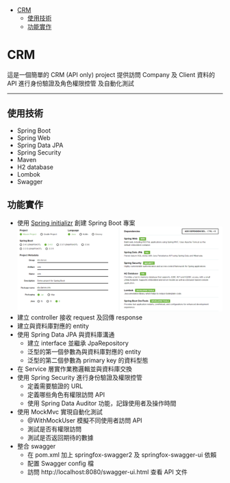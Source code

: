 - [CRM](#crm)
  * [使用技術](#tech)
  * [功能實作](#implements)

# CRM
這是一個簡單的 CRM (API only) project
提供訪問 Company 及 Client 資料的 API
進行身份驗證及角色權限控管
及自動化測試

* * *

## 使用技術<a name="tech"/>

- Spring Boot
- Spring Web
- Spring Data JPA
- Spring Security
- Maven
- H2 database
- Lombok
- Swagger

## 功能實作<a name="implements"/>

- 使用 [Spring initializr](https://start.spring.io/) 創建 Spring Boot 專案
  ![Alt text](./springboot.png)
- 建立 controller 接收 request 及回傳 response
- 建立與資料庫對應的 entity
- 使用 Spring Data JPA 與資料庫溝通
  - 建立 interface 並繼承 JpaRepository
  - 泛型的第一個參數為與資料庫對應的 entity
  - 泛型的第二個參數為 primary key 的資料型態
- 在 Service 層實作業務邏輯並與資料庫交換
- 使用 Spring Security 進行身份驗證及權限控管
  - 定義需要驗證的 URL
  - 定義哪些角色有權限訪問 API
  - 使用 Spring Data Auditor 功能，記錄使用者及操作時間
- 使用 MockMvc 實現自動化測試
  - @WithMockUser 模擬不同使用者訪問 API
  - 測試是否有權限訪問
  - 測試是否返回期待的數據
- 整合 swagger
  - 在 pom.xml 加上 springfox-swagger2 及 springfox-swagger-ui 依賴
  - 配置 Swagger config 檔
  - 訪問 http://localhost:8080/swagger-ui.html 查看 API 文件




